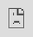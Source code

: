 ```yaml
---
layout: post
date:   2023-03-26
image: "/conflict_urbanism_sp2024/images/AddisGroup_test/AerialviewofAddispre1935.png"
title:  "Not Immune: Weighing the modernization of Addis Ababa against a national culture of colonial denial"
author: "Atsede Assayehgen, Steven Duncan"
---
```


<style> body { background-color: "#f8f0e3"; color: green; font-family: 'San Serif', monospace; } </style>

**Research Topic**  


This project will specifically look at Africa Hall and the African Union Conference Center (AUCC), two landmarks molded by external investment that personify the tension between Ethiopia’s dual welcome and refusal of colonialism.  


*Image below*    


![Map of Addis Ababa, 1964, Imperial Ethiopian Mapping & Geography Institute](/conflict_urbanism_sp2024/images/AddisGroup_test/download1.png)  


<div class="iframe-column"><iframe src="https://sfdduncan.github.io/PersonalProjects/" style="position:absolute;top:0;left:0;width:100%;height:100%;" frameborder="0"></iframe></div>



Use Author-Date parenthetical citations following Chicago Manual of Style conventions throughout your document, and add a works cited at the bottom of your post. See Author-Date quick guide [here](https://www-chicagomanualofstyle-org.ezproxy.cul.columbia.edu/tools_citationguide/citation-guide-2.html) for citation conventions.  
 

